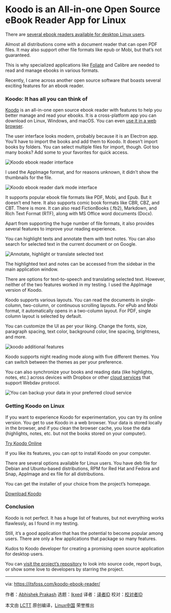 [#]: subject: "Koodo is an All-in-one Open Source eBook Reader App for Linux"
[#]: via: "https://itsfoss.com/koodo-ebook-reader/"
[#]: author: "Abhishek Prakash https://itsfoss.com/"
[#]: collector: "lkxed"
[#]: translator: "geekpi"
[#]: reviewer: " "
[#]: publisher: " "
[#]: url: " "

Koodo is an All-in-one Open Source eBook Reader App for Linux
======

There are [several ebook readers available for desktop Linux users][1].

Almost all distributions come with a document reader that can open PDF files. It may also support other file formats like epub or Mobi, but that’s not guaranteed.

This is why specialized applications like [Foliate][2] and Calibre are needed to read and manage ebooks in various formats.

Recently, I came across another open source software that boasts several exciting features for an ebook reader.

### Koodo: It has all you can think of

[Koodo][3] is an all-in-one open source ebook reader with features to help you better manage and read your ebooks. It is a cross-platform app you can download on Linux, Windows, and macOS. You can even [use it in a web browser][4].

The user interface looks modern, probably because it is an Electron app. You’ll have to import the books and add them to Koodo. It doesn’t import books by folders. You can select multiple files for import, though. Got too many books? Add some to your favorites for quick access.

![Koodo ebook reader interface][5]

I used the AppImage format, and for reasons unknown, it didn’t show the thumbnails for the file.

![Koodo ebook reader dark mode interface][6]

It supports popular ebook file formats like PDF, Mobi, and Epub. But it doesn’t end here. It also supports comic book formats like CBR, CBZ, and CBT. There is more. It can also read FictionBooks (.fb2), Markdown, and Rich Text Format (RTF), along with MS Office word documents (Docx).

Apart from supporting the huge number of file formats, it also provides several features to improve your reading experience.

You can highlight texts and annotate them with text notes. You can also search for selected text in the current document or on Google.

![Annotate, highlight or translate selected text][7]

The highlighted text and notes can be accessed from the sidebar in the main application window.

There are options for text-to-speech and translating selected text. However, neither of the two features worked in my testing. I used the AppImage version of Koodo.

Koodo supports various layouts. You can read the documents in single-column, two-column, or continuous scrolling layouts. For ePub and Mobi format, it automatically opens in a two-column layout. For PDF, single column layout is selected by default.

You can customize the UI as per your liking. Change the fonts, size, paragraph spacing, text color, background color, line spacing, brightness, and more.

![koodo additional features][8]

Koodo supports night reading mode along with five different themes. You can switch between the themes as per your preference.

You can also synchronize your books and reading data (like highlights, notes, etc.) across devices with Dropbox or other [cloud services][9] that support Webdav protocol.

![You can backup your data in your preferred cloud service][10]

### Getting Koodo on Linux

If you want to experience Koodo for experimentation, you can try its online version. You get to use Koodo in a web browser. Your data is stored locally in the browser, and if you clean the browser cache, you lose the data (highlights, notes, etc. but not the books stored on your computer).

[Try Koodo Online][11]

If you like its features, you can opt to install Koodo on your computer.

There are several options available for Linux users. You have deb file for Debian and Ubuntu-based distributions, RPM for Red Hat and Fedora and Snap, AppImage and ex file for all distributions.

You can get the installer of your choice from the project’s homepage.

[Download Koodo][12]

### Conclusion

Koodo is not perfect. It has a huge list of features, but not everything works flawlessly, as I found in my testing.

Still, it’s a good application that has the potential to become popular among users. There are only a few applications that package so many features.

Kudos to Koodo developer for creating a promising open source application for desktop users.

You can [visit the project’s repository][13] to look into source code, report bugs, or show some love to developers by starring the project.

--------------------------------------------------------------------------------

via: https://itsfoss.com/koodo-ebook-reader/

作者：[Abhishek Prakash][a]
选题：[lkxed][b]
译者：[译者ID](https://github.com/译者ID)
校对：[校对者ID](https://github.com/校对者ID)

本文由 [LCTT](https://github.com/LCTT/TranslateProject) 原创编译，[Linux中国](https://linux.cn/) 荣誉推出

[a]: https://itsfoss.com/
[b]: https://github.com/lkxed
[1]: https://itsfoss.com/best-ebook-readers-linux/
[2]: https://itsfoss.com/foliate-ebook-viewer/
[3]: https://koodo.960960.xyz/en
[4]: https://reader.960960.xyz/#/manager/empty
[5]: https://itsfoss.com/wp-content/uploads/2022/07/koodo-ebook-reader-interface.webp
[6]: https://itsfoss.com/wp-content/uploads/2022/07/koodo-interface.png
[7]: https://itsfoss.com/wp-content/uploads/2022/07/koobo-ebook-reader-features.webp
[8]: https://itsfoss.com/wp-content/uploads/2022/07/koodo-additional-features.webp
[9]: https://itsfoss.com/cloud-services-linux/
[10]: https://itsfoss.com/wp-content/uploads/2022/07/koodo-backup-restore-feature.png
[11]: https://reader.960960.xyz/
[12]: https://koodo.960960.xyz/en
[13]: https://github.com/troyeguo/koodo-reader
